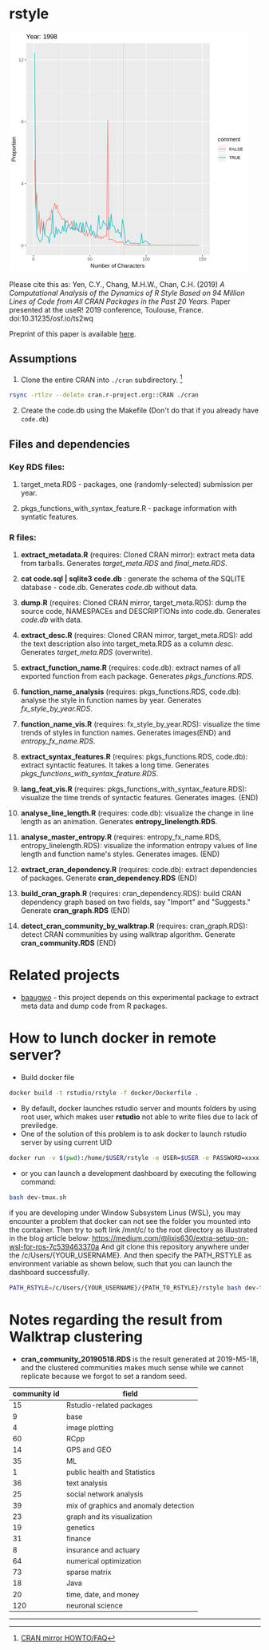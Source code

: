 # rstyle

![line-dist](file60f331694ef5.gif)

Please cite this as: Yen, C.Y., Chang, M.H.W., Chan, C.H. (2019) *A Computational Analysis of the Dynamics of R Style Based on 94 Million Lines of Code from All CRAN Packages in the Past 20 Years.* Paper presented at the useR! 2019 conference, Toulouse, France. doi:10.31235/osf.io/ts2wq

Preprint of this paper is available [here](https://osf.io/preprints/socarxiv/ts2wq/).

## Assumptions

1. Clone the entire CRAN into `./cran` subdirectory. [^1]

```sh
rsync -rtlzv --delete cran.r-project.org::CRAN ./cran
```

2. Create the code.db using the Makefile (Don't do that if you already have `code.db`)

## Files and dependencies

### Key RDS files:

1. target_meta.RDS - packages, one (randomly-selected) submission per year.

2. pkgs_functions_with_syntax_feature.R - package information with syntatic features.

### R files:

1. **extract_metadata.R** (requires: Cloned CRAN mirror): extract meta data from tarballs. Generates *target_meta.RDS* and *final_meta.RDS*.

2. **cat code.sql | sqlite3 code.db** : generate the schema of the SQLITE database - code.db. Generates *code.db* without data.

3. **dump.R** (requires: Cloned CRAN mirror, target_meta.RDS): dump the source code, NAMESPACEs and DESCRIPTIONs into code.db. Generates *code.db* with data.

4. **extract_desc.R** (requires: Cloned CRAN mirror, target_meta.RDS): add the text description also into target_meta.RDS as a column *desc*. Generates *target_meta.RDS* (overwrite).

5. **extract_function_name.R** (requires: code.db): extract names of all exported function from each package. Generates *pkgs_functions.RDS*.

6. **function_name_analysis** (requires: pkgs_functions.RDS, code.db): analyse the style in function names by year. Generates *fx_style_by_year.RDS*.

7. **function_name_vis.R** (requires: fx_style_by_year.RDS): visualize the time trends of styles in function names. Generates images(END) and *entropy_fx_name.RDS*.

8. **extract_syntax_features.R** (requires: pkgs_functions.RDS, code.db): extract syntactic features. It takes a long time. Generates *pkgs_functions_with_syntax_feature.RDS*.

9. **lang_feat_vis.R** (requires: pkgs_functions_with_syntax_feature.RDS): visualize the time trends of syntactic features. Generates images. (END)

10. **analyse_line_length.R** (requires: code.db): visualize the change in line length as an animation. Generates **entropy_linelength.RDS**.

11. **analyse_master_entropy.R** (requires: entropy_fx_name.RDS, entropy_linelength.RDS): visualize the information entropy values of line length and function name's styles. Generates images. (END)

12. **extract_cran_dependency.R** (requires: code.db): extract dependencies of packages. Generate **cran_dependency.RDS** (END)

13. **build_cran_graph.R** (requires: cran_dependency.RDS): build CRAN dependency graph based on two fields, say "Import" and "Suggests." Generate **cran_graph.RDS** (END)

14. **detect_cran_community_by_walktrap.R** (requires: cran_graph.RDS): detect CRAN communities by using walktrap algorithm. Generate **cran_community.RDS** (END)

# Related projects

* [baaugwo](https://github.com/chainsawriot/baaugwo) - this project depends on this experimental package to extract meta data and dump code from R packages.


# How to lunch docker in remote server?
- Build docker file
```sh
docker build -t rstudio/rstyle -f docker/Dockerfile . 
```
- By default, docker launches rstudio server and mounts folders by using root user, which makes user **rstudio** not able to write files due to lack of previledge. 
- One of the solution of this problem is to ask docker to launch rstudio server by using current UID

```sh
docker run -v $(pwd):/home/$USER/rstyle -e USER=$USER -e PASSWORD=xxxx -e USERID=$UID -p 8787:8787 rstudio/rstyle
```
- or you can launch a development dashboard by executing the following command:
```sh
bash dev-tmux.sh
```
if you are developing under Window Subsystem Linus (WSL), you may encounter a problem that docker can not see the folder you mounted into the container. Then try to soft link /mnt/c/ to the root directory as illustrated in the blog article below:
https://medium.com/@lixis630/extra-setup-on-wsl-for-ros-7c539463370a
And git clone this repository anywhere under the /c/Users/{YOUR_USERNAME}. And then specify the PATH_RSTYLE as environment variable as shown below, such that you can launch the dashboard successfully.
```sh
PATH_RSTYLE=/c/Users/{YOUR_USERNAME}/{PATH_TO_RSTYLE}/rstyle bash dev-tmux.sh
```
 

# Notes regarding the result from Walktrap clustering
- **cran_community_20190518.RDS** is the result generated at 2019-M5-18, and the clustered communities makes much sense while we cannot replicate because we forgot to set a random seed.

|community id   | field   | 
|---|---|
| 15  | Rstudio-related packages  |
| 9  | base   |
| 4  | image plotting   |
| 60  | RCpp   |
| 14  | GPS and GEO   |
| 35  | ML   |
| 1  | public health and Statistics   |
| 36  | text analysis    |
| 25  | social network analysis   |
| 39  | mix of graphics and anomaly detection   |
| 23  | graph and its visualization   |
| 19  | genetics   |
| 31  | finance   |
| 8  | insurance and actuary   |
| 64  | numerical optimization    |
| 73  | sparse matrix   |
| 18  | Java   |
| 20  | time, date, and money   |
| 120  | neuronal science   |

----
[^1]: [CRAN mirror HOWTO/FAQ](https://cran.r-project.org/mirror-howto.html)

